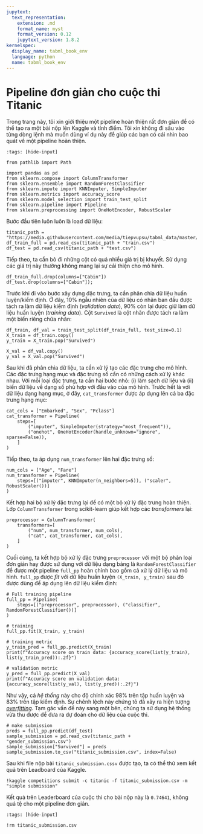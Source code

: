 ```yaml
---
jupytext:
  text_representation:
    extension: .md
    format_name: myst
    format_version: 0.12
    jupytext_version: 1.8.2
kernelspec:
  display_name: tabml_book_env
  language: python
  name: tabml_book_env
---
```


# Pipeline đơn giản cho cuộc thi Titanic

Trong trang này, tôi xin giới thiệu một pipeline hoàn thiện rất đơn giản để có thể tạo ra một bài nộp lên Kaggle và tính điểm. Tôi xin không đi sâu vào từng dòng lệnh mà muốn dùng ví dụ này để giúp các bạn có cái nhìn bao quát về một pipeline hoàn thiện.

```{code-cell} ipython3
:tags: [hide-input]

from pathlib import Path

import pandas as pd
from sklearn.compose import ColumnTransformer
from sklearn.ensemble import RandomForestClassifier
from sklearn.impute import KNNImputer, SimpleImputer
from sklearn.metrics import accuracy_score
from sklearn.model_selection import train_test_split
from sklearn.pipeline import Pipeline
from sklearn.preprocessing import OneHotEncoder, RobustScaler
```

Bước đầu tiên luôn luôn là load dữ liệu:

```{code-cell} ipython3
titanic_path = "https://media.githubusercontent.com/media/tiepvupsu/tabml_data/master/titanic/"
df_train_full = pd.read_csv(titanic_path + "train.csv")
df_test = pd.read_csv(titanic_path + "test.csv")
```

Tiếp theo, ta cần bỏ đi những cột có quá nhiều giá trị bị khuyết. Sử dụng các giá trị này thường không mang lại sự cải thiện cho mô hình.

```{code-cell} ipython3
df_train_full.drop(columns=["Cabin"])
df_test.drop(columns=["Cabin"]);
```

Trước khi đi vào bước xây dựng đặc trưng, ta cần phân chia dữ liệu huấn luyện/kiểm định. Ở đây, 10% ngẫu nhiên của dữ liệu có nhãn ban đầu được tách ra làm dữ liệu kiểm định (_validation data_), 90% còn lại được giữ làm dữ liệu huấn luyện (_training data_). Cột `Survived` là cột nhãn được tách ra làm một biến riêng chứa nhãn:

```{code-cell} ipython3
df_train, df_val = train_test_split(df_train_full, test_size=0.1)
X_train = df_train.copy()
y_train = X_train.pop("Survived")

X_val = df_val.copy()
y_val = X_val.pop("Survived")
```

Sau khi đã phân chia dữ liệu, ta cần xử lý tạo các đặc trưng cho mô hình. Các đặc trưng hạng mục và đặc trưng số cần có những cách xử lý khác nhau. Với mỗi loại đặc trưng, ta cần hai bước nhỏ: (i) làm sạch dữ liệu và (ii) biến dữ liệu về dạng số phù hợp với đầu vào của mô hình. Trước hết là với dữ liệu dạng hạng mục, ở đây, `cat_transformer` được áp dụng lên cả ba đặc trưng hạng mục:

```{code-cell} ipython3
cat_cols = ["Embarked", "Sex", "Pclass"]
cat_transformer = Pipeline(
    steps=[
        ("imputer", SimpleImputer(strategy="most_frequent")),
        ("onehot", OneHotEncoder(handle_unknown="ignore", sparse=False)),
    ]
)
```

Tiếp theo, ta áp dụng `num_transformer` lên hai đặc trưng số:

```{code-cell} ipython3
num_cols = ["Age", "Fare"]
num_transformer = Pipeline(
    steps=[("imputer", KNNImputer(n_neighbors=5)), ("scaler", RobustScaler())]
)
```

Kết hợp hai bộ xử lý đặc trưng lại để có một bộ xử lý đặc trưng hoàn thiện. Lớp `ColumnTransformer` trong scikit-learn giúp kết hợp các _transformers_ lại:

```{code-cell} ipython3
preprocessor = ColumnTransformer(
    transformers=[
        ("num", num_transformer, num_cols),
        ("cat", cat_transformer, cat_cols),
    ]
)
```

Cuối cùng, ta kết hợp bộ xử lý đặc trưng `preprocessor` với một bộ phân loại đơn giản hay được sử dụng với dữ liệu dạng bảng là `RandomForestClassifier` để được một pipeline `full_pp` hoàn chỉnh bao gồm cả xử lý dữ liệu và mô hình. `full_pp` được _fit_ với dữ liệu huấn luyện `(X_train, y_train)` sau đó được dùng để áp dụng lên dữ liệu kiểm định:

```{code-cell} ipython3
# Full training pipeline
full_pp = Pipeline(
    steps=[("preprocessor", preprocessor), ("classifier", RandomForestClassifier())]
)

# training
full_pp.fit(X_train, y_train)

# training metric
y_train_pred = full_pp.predict(X_train)
print(f"Accuracy score on train data: {accuracy_score(list(y_train), list(y_train_pred)):.2f}")

# validation metric
y_pred = full_pp.predict(X_val)
print(f"Accuracy score on validation data: {accuracy_score(list(y_val), list(y_pred)):.2f}")
```

Như vậy, cả _hệ thống_ này cho độ chính xác 98% trên tập huấn luyện và 83% trên tập kiểm định. Sự chênh lệch này chứng tỏ đã xảy ra hiện tượng [_overfitting_](https://machinelearningcoban.com/2017/03/04/overfitting/). Tạm gác vấn đề này sang một bên, chúng ta sử dụng hệ thống vừa thu được để đưa ra dự đoán cho dữ liệu của cuộc thi.

```{code-cell} ipython3
# make submission
preds = full_pp.predict(df_test)
sample_submission = pd.read_csv(titanic_path + "gender_submission.csv")
sample_submission["Survived"] = preds
sample_submission.to_csv("titanic_submission.csv", index=False)
```

Sau khi file nộp bài `titanic_submission.cssv` được tạo, ta có thể thử xem kết quả trên Leadboard của Kaggle.

```{code-cell} ipython3
!kaggle competitions submit -c titanic -f titanic_submission.csv -m "simple submission"
```

Kết quả trên Leaderboard của cuộc thi cho bài nộp này là `0.74641`, không quá tệ cho một pipeline đơn giản.

```{code-cell} ipython3
:tags: [hide-input]

!rm titanic_submission.csv
```

```{code-cell} ipython3

```
